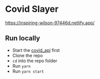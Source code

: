 # Covid Slayer

https://inspiring-wilson-97446d.netlify.app/

## Run locally

- Start the [covid_api](https://github.com/xMokAx/covid_api) first
- Clone the repo
- `cd` into the repo folder
- Run `yarn`
- Run `yarn start`
